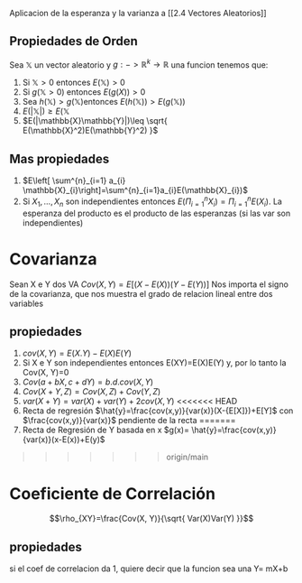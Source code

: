 Aplicacion de la esperanza y la varianza a [[2.4 Vectores Aleatorios]]
## Propiedades de Orden
Sea $\mathbb{X}$ un vector aleatorio y $g: -> \mathbb{R}^k\to \mathbb{R}$ una funcion tenemos que: 
1. Si $\mathbb{X}>0$ entonces $E(\mathbb{X})>0$
2. Si $g(\mathbb{X}>0)$ entonces $E(g(X))>0$
3. Sea $h(\mathbb{X})>g(\mathbb{X})$entonces $E(h(\mathbb{X}))>E(g(\mathbb{X}))$
4. $E(|\mathbb{X}|)\geq E(\mathbb{X}$
5. $E(|\mathbb{X}\mathbb{Y}|)\leq \sqrt{ E(\mathbb{X}^2)E(\mathbb{Y}^2) }$ 

## Mas propiedades
1. $E\left[ \sum^{n}_{i=1} a_{i} \mathbb{X}_{i}\right]=\sum^{n}_{i=1}a_{i}E(\mathbb{X}_{i})$
2. Si $X_1,\dots,X_{n}$ son independientes entonces $E(\Pi^n_{i=1}X_{i})=\Pi^n_{i=1}E(X_{i})$. La esperanza del producto es el producto de las esperanzas (si las var son independientes)
# Covarianza
Sean X e Y dos VA
$Cov(X, Y) = E[(X-E(X))(Y-E(Y))]$ 
Nos importa el signo de la covarianza, que nos muestra el grado de relacion lineal entre dos variables

## propiedades
1. $cov(X, Y)= E(X.Y)-E(X)E(Y)$
2. Si X e Y son independientes entonces E(XY)=E(X)E(Y) y, por lo tanto la Cov(X, Y)=0
3. $Cov(a+bX, c+dY)=b.d.cov(X,Y)$
4. $Cov(X+Y, Z)= Cov(X, Z)+Cov(Y, Z)$
5. $var(X+Y)=var(X)+var(Y)+2cov(X, Y)$
<<<<<<< HEAD
6. Recta de regresión $\hat{y}=\frac{cov(x,y)}{var(x)}(X-{E[X]})+E[Y]$ con $\frac{cov(x,y)}{var(x)}$ pendiente de la recta
=======
6.  Recta de Regresión de Y basada en x $g(x)= \hat{y}=\frac{cov(x,y)}{var(x)}(x-E(x))+E(y)$

>>>>>>> origin/main

# Coeficiente de Correlación
$$\rho_{XY}=\frac{Cov(X, Y)}{\sqrt{ Var(X)Var(Y) }}$$
## propiedades
si el coef de correlacion da 1, quiere decir que la funcion sea una Y= mX+b